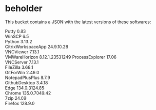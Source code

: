 # beholder
This bucket contains a JSON with the latest versions of these softwares:

Putty              0.83           
WinSCP             6.5            
Python             3.13.2         
CitrixWorkspaceApp 24.9.10.28     
VNCViewer          7.13.1         
VMWareHorizon      8.12.1.23531249
ProcessExplorer    17.06          
VNCServer          7.13.1         
FileZilla          3.68.1         
GitForWin          2.49.0         
NotepadPlusPlus    8.7.9          
GithubDesktop      3.4.18         
Edge               134.0.3124.85  
Chrome             135.0.7049.42  
7zip               24.09          
Firefox            128.9.0          



